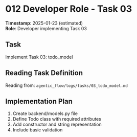 # 012 Developer Role - Task 03
**Timestamp**: 2025-01-23 (estimated)  
**Role**: Developer implementing Task 03

## Task
Implement Task 03: todo_model

## Reading Task Definition
Reading from: `agentic_flow/logs/tasks/03_todo_model.md`

## Implementation Plan
1. Create backend/models.py file
2. Define Todo class with required attributes
3. Add constructor and string representation
4. Include basic validation